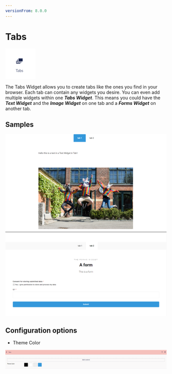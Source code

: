 ```yaml
---
versionFrom: 8.0.0
---
```


# Tabs

![Tabs widget icon](images/The-Tabs-Widget.png)

The Tabs Widget allows you to create tabs like the ones you find in your browser. Each tab can contain any widgets you desire.
You can even add multiple widgets within one ***Tabs Widget***. This means you could have the ***Text Widget*** and the ***Image Widget*** on one tab and a ***Forms Widget*** on another tab.

## Samples

![First frontend examble with 2 tabs - an image in the first tab](images/tab1.png)
![Second frontend example with 2 tabs - a forms in the second tab](images/tab2.png)

## Configuration options

- Theme Color

![Tab Backoffice](images/Tabs-Backoffice.png)